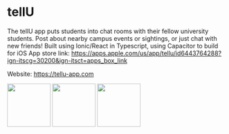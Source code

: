 # tellU
The tellU app puts students into chat rooms with their fellow university students. Post about nearby campus events or sightings, or just chat with new friends! Built using Ionic/React in Typescript, using Capacitor to build for iOS 
App store link: https://apps.apple.com/us/app/tellu/id6443764288?ign-itscg=30200&ign-itsct=apps_box_link

Website: https://tellu-app.com

<img src="https://github.com/tellUapp/tellU/assets/74125645/413b0196-908c-4d7d-9d63-0ff77aff6949" width="100">

<img src="https://github.com/tellUapp/tellU/assets/74125645/4dd8f368-c49b-4cc7-b73c-fff7388ec868" width="100">

<img src="https://github.com/tellUapp/tellU/assets/74125645/263d53a8-8eae-4533-a364-269962745679" width="100">
